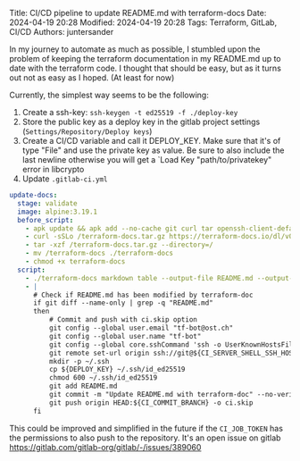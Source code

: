 Title: CI/CD pipeline to update README.md with terraform-docs
Date: 2024-04-19 20:28
Modified: 2024-04-19 20:28
Tags: Terraform, GitLab, CI/CD
Authors: juntersander

In my journey to automate as much as possible, I stumbled upon the problem of keeping the terraform documentation in my README.md up to date with the terraform code.
I thought that should be easy, but as it turns out not as easy as I hoped. (At least for now)

Currently, the simplest way seems to be the following:
1. Create a ssh-key:
	`ssh-keygen -t ed25519 -f ./deploy-key`
2. Store the public key as a deploy key in the gitlab project settings (`Settings/Repository/Deploy keys`)
3. Create a CI/CD variable and call it DEPLOY_KEY.
   Make sure that it's of type "File" and use the private key as value. Be sure to also include the last newline otherwise you will get a `Load Key "path/to/privatekey" error in libcrypto
4. Update `.gitlab-ci.yml`
```yaml
update-docs:
  stage: validate
  image: alpine:3.19.1
  before_script:
    - apk update && apk add --no-cache git curl tar openssh-client-default
    - curl -sSLo /terraform-docs.tar.gz https://terraform-docs.io/dl/v0.17.0/terraform-docs-v0.17.0-$(uname)-amd64.tar.gz
    - tar -xzf /terraform-docs.tar.gz --directory=/
    - mv /terraform-docs ./terraform-docs
    - chmod +x terraform-docs
  script:
    - ./terraform-docs markdown table --output-file README.md --output-mode inject .
    - |
      # Check if README.md has been modified by terraform-doc
      if git diff --name-only | grep -q "README.md"
      then
          # Commit and push with ci.skip option
          git config --global user.email "tf-bot@ost.ch"
          git config --global user.name "tf-bot"
          git config --global core.sshCommand 'ssh -o UserKnownHostsFile=/dev/null -o StrictHostKeyChecking=no'
          git remote set-url origin ssh://git@${CI_SERVER_SHELL_SSH_HOST}:${CI_SERVER_SHELL_SSH_PORT}/${CI_PROJECT_PATH}.git
          mkdir -p ~/.ssh
          cp ${DEPLOY_KEY} ~/.ssh/id_ed25519
          chmod 600 ~/.ssh/id_ed25519
          git add README.md
          git commit -m "Update README.md with terraform-doc" --no-verify
          git push origin HEAD:${CI_COMMIT_BRANCH} -o ci.skip
      fi
```

This could be improved and simplified in the future if the `CI_JOB_TOKEN` has the permissions to also push to the repository.
It's an open issue on gitlab https://gitlab.com/gitlab-org/gitlab/-/issues/389060